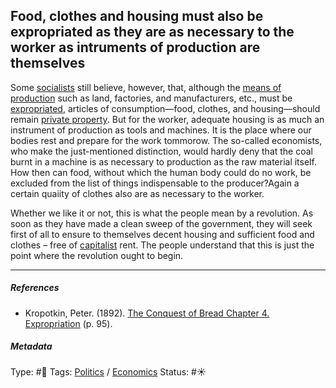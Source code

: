 ## Food, clothes and housing must also be expropriated as they are as necessary to the worker as intruments of production are themselves

Some [socialists](Socialism.md) still believe, however, that, although the [means of production](Means%20of%20production.md) such as land, factories, and manufacturers, etc., must be [expropriated](Expropriation.md), articles of consumption—food, clothes, and housing—should remain [private property](Private%20property.md). But for the worker, adequate housing is as much an instrument of production as tools and machines. It is the place where our bodies rest and prepare for the work tommorow. The so-called economists, who make the just-mentioned distinction, would hardly deny that the coal burnt in a machine is as necessary to production as the raw material itself. How then can food, without which the human body could do no work, be excluded from the list of things indispensable to the producer?Again a certain quaiity of clothes also are as necessary to the worker.

Whether we like it or not, this is what the people mean by a revolution. As soon as they have made a clean sweep of the government, they will seek first of all to ensure to themselves decent housing and sufficient food and clothes – free of [capitalist](Capitalism.md) rent. The people understand that this is just the point where the revolution ought to begin. 

---

##### References

* Kropotkin, Peter. (1892). [The Conquest of Bread Chapter 4. Expropriation](The%20Conquest%20of%20Bread%20Chapter%204.%20Expropriation.md) (p. 95).

##### Metadata

Type: #🔴 
Tags: [Politics](Politics.md) / [Economics]() 
Status: #☀️ 

